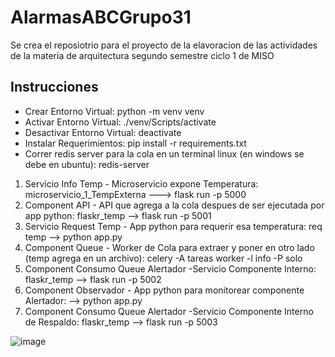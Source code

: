 # AlarmasABCGrupo31
Se crea el reposiotrio para el proyecto de la elavoracion de las actividades de la materia de arquitectura segundo semestre ciclo 1 de MISO

## Instrucciones

* Crear Entorno Virtual: python -m venv venv
* Activar Entorno Virtual: ./venv/Scripts/activate
* Desactivar Entorno Virtual: deactivate
* Instalar Requerimientos: pip install -r requirements.txt
* Correr redis server para la cola en un terminal linux (en windows se debe en ubuntu): redis-server
1. Servicio Info Temp - Microservicio expone Temperatura: microservicio_1_TempExterna ---> flask run -p 5000
2. Component API - API que agrega a la cola despues de ser ejecutada por app python: flaskr_temp --> flask run -p 5001
3. Servicio Request Temp - App python para requerir esa temperatura: req temp --> python app.py
4. Component Queue - Worker de Cola para extraer y poner en otro lado (temp agrega en un archivo): celery -A tareas worker -l info -P solo
5. Component Consumo Queue Alertador -Servicio Componente Interno: flaskr_temp --> flask run -p 5002
6. Component Observador - App python para monitorear componente Alertador: --> python app.py
7. Component Consumo Queue Alertador -Servicio Componente Interno de Respaldo: flaskr_temp --> flask run -p 5003

![image](https://user-images.githubusercontent.com/98674577/189456191-afd0fb97-7fb1-44c6-862b-d831ecaada0a.png)

